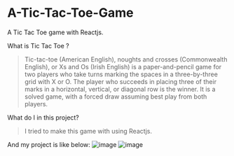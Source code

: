 # A-Tic-Tac-Toe-Game
A Tic Tac Toe game with Reactjs. 


What is Tic Tac Toe ?

> Tic-tac-toe (American English), noughts and crosses (Commonwealth English), or Xs and Os (Irish English) is a paper-and-pencil game for two players who take turns marking the spaces in a three-by-three grid with X or O. The player who succeeds in placing three of their marks in a horizontal, vertical, or diagonal row is the winner. It is a solved game, with a forced draw assuming best play from both players.


What do I in this project? 

> I tried to make this game with using Reactjs.

And my project is like below:
![image](https://user-images.githubusercontent.com/39098806/160256986-fcf6d83a-f623-440e-b120-a5750a61b4ea.png)
![image](https://user-images.githubusercontent.com/39098806/160257000-202b167d-6068-4849-8ae3-eb6e0cf956b4.png)
